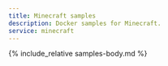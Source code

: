 ```yaml
---
title: Minecraft samples
description: Docker samples for Minecraft.
service: minecraft
---
```



{% include_relative samples-body.md %}